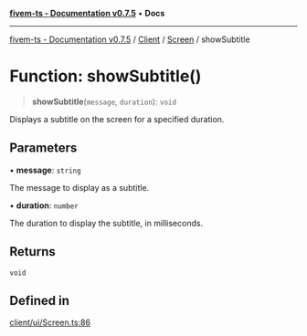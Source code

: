 [**fivem-ts - Documentation v0.7.5**](../../../../../README.md) • **Docs**

***

[fivem-ts - Documentation v0.7.5](../../../../../README.md) / [Client](../../../README.md) / [Screen](../README.md) / showSubtitle

# Function: showSubtitle()

> **showSubtitle**(`message`, `duration`): `void`

Displays a subtitle on the screen for a specified duration.

## Parameters

• **message**: `string`

The message to display as a subtitle.

• **duration**: `number`

The duration to display the subtitle, in milliseconds.

## Returns

`void`

## Defined in

[client/ui/Screen.ts:86](https://github.com/Purpose-Dev/fivem-ts/blob/main/src/client/ui/Screen.ts#L86)
